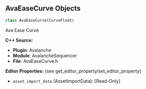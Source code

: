## AvaEaseCurve Objects

```python
class AvaEaseCurve(CurveFloat)
```

Ava Ease Curve

**C++ Source:**

- **Plugin**: Avalanche
- **Module**: AvalancheSequencer
- **File**: AvaEaseCurve.h

**Editor Properties:** (see get_editor_property/set_editor_property)

- ``asset_import_data`` (AssetImportData):  [Read-Only]

<a id="unreal.AvaSequenceExporter"></a>